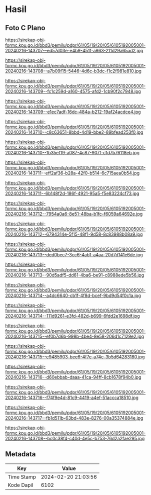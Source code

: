 # Hasil

## Foto C Plano

https://sirekap-obj-formc.kpu.go.id/bbd3/pemilu/pdpr/61/05/19/20/05/6105192005001-20240216-143707--ed57d03e-e4b9-451f-a863-211d29a65ad2.jpg

https://sirekap-obj-formc.kpu.go.id/bbd3/pemilu/pdpr/61/05/19/20/05/6105192005001-20240216-143708--a7b09f15-5446-4d6c-b3dc-f1c2f981e810.jpg

https://sirekap-obj-formc.kpu.go.id/bbd3/pemilu/pdpr/61/05/19/20/05/6105192005001-20240216-143709--fc1c259d-a160-4575-afd2-1cb90f2c7948.jpg

https://sirekap-obj-formc.kpu.go.id/bbd3/pemilu/pdpr/61/05/19/20/05/6105192005001-20240216-143709--e1ec7adf-16dc-484a-b212-19af24acdce4.jpg

https://sirekap-obj-formc.kpu.go.id/bbd3/pemilu/pdpr/61/05/19/20/05/6105192005001-20240216-143710--c8c63651-8bbd-4d19-bbe2-89bfead253f0.jpg

https://sirekap-obj-formc.kpu.go.id/bbd3/pemilu/pdpr/61/05/19/20/05/6105192005001-20240216-143710--1b35ef19-a087-4c87-907f-c1d7b76118eb.jpg

https://sirekap-obj-formc.kpu.go.id/bbd3/pemilu/pdpr/61/05/19/20/05/6105192005001-20240216-143711--eff2af36-b28a-42f0-b514-6c715aea0b54.jpg

https://sirekap-obj-formc.kpu.go.id/bbd3/pemilu/pdpr/61/05/19/20/05/6105192005001-20240216-143711--6b148f2d-186f-4921-95a5-f5e83224cf73.jpg

https://sirekap-obj-formc.kpu.go.id/bbd3/pemilu/pdpr/61/05/19/20/05/6105192005001-20240216-143712--7954a0a6-8e51-48ba-b1fc-f6059a64692e.jpg

https://sirekap-obj-formc.kpu.go.id/bbd3/pemilu/pdpr/61/05/19/20/05/6105192005001-20240216-143712--6794314e-5f15-48f1-9d58-8c83988b08a9.jpg

https://sirekap-obj-formc.kpu.go.id/bbd3/pemilu/pdpr/61/05/19/20/05/6105192005001-20240216-143713--ded0bec7-3cc6-4ab1-a4aa-20d7d141e6de.jpg

https://sirekap-obj-formc.kpu.go.id/bbd3/pemilu/pdpr/61/05/19/20/05/6105192005001-20240216-143713--90d5adf5-dd61-4ba6-be91-c8988ede5b56.jpg

https://sirekap-obj-formc.kpu.go.id/bbd3/pemilu/pdpr/61/05/19/20/05/6105192005001-20240216-143714--a4dc6640-cb1f-4f8d-bcef-9bd9d54f0c1a.jpg

https://sirekap-obj-formc.kpu.go.id/bbd3/pemilu/pdpr/61/05/19/20/05/6105192005001-20240216-143714--111d9261-e3fd-482d-b699-6fdd2e1698df.jpg

https://sirekap-obj-formc.kpu.go.id/bbd3/pemilu/pdpr/61/05/19/20/05/6105192005001-20240216-143715--ef0b7d6b-998b-4be4-8e58-206d1c7129e2.jpg

https://sirekap-obj-formc.kpu.go.id/bbd3/pemilu/pdpr/61/05/19/20/05/6105192005001-20240216-143715--e9485903-bee6-4f7e-a74c-3b5d64283180.jpg

https://sirekap-obj-formc.kpu.go.id/bbd3/pemilu/pdpr/61/05/19/20/05/6105192005001-20240216-143716--d60ebbab-daaa-41ca-94ff-8cb1678f94b0.jpg

https://sirekap-obj-formc.kpu.go.id/bbd3/pemilu/pdpr/61/05/19/20/05/6105192005001-20240216-143716--f74f9e4d-81c9-4419-a4ef-51accca18510.jpg

https://sirekap-obj-formc.kpu.go.id/bbd3/pemilu/pdpr/61/05/19/20/05/6105192005001-20240216-143717--fb1d511b-63bd-483e-8276-00a35374884e.jpg

https://sirekap-obj-formc.kpu.go.id/bbd3/pemilu/pdpr/61/05/19/20/05/6105192005001-20240216-143708--bc0c38f4-c40d-4e5c-b753-76d2a2fae295.jpg


## Metadata

| Key        | Value               |
| ---------- | ------------------- |
| Time Stamp | 2024-02-20 21:03:56 |
| Kode Dapil | 6102                |



